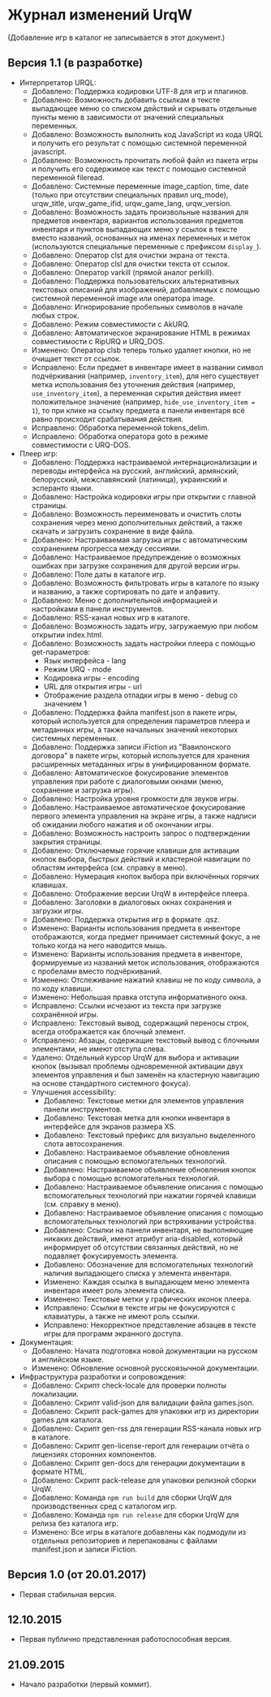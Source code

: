 # Журнал изменений UrqW

(Добавление игр в каталог не записывается в этот документ.)

## Версия 1.1 (в разработке)

* Интерпретатор URQL:
	+ Добавлено: Поддержка кодировки UTF-8 для игр и плагинов.
	+ Добавлено: Возможность добавить ссылкам в тексте выпадающее меню со списком действий и скрывать отдельные пункты меню в зависимости от значений специальных переменных.
	+ Добавлено: Возможность выполнить код JavaScript из кода URQL и получить его результат с помощью системной переменной javascript.
	+ Добавлено: Возможность прочитать любой файл из пакета игры и получить его содержимое как текст с помощью системной переменной fileread.
	+ Добавлено: Системные переменные image_caption, time, date (только при отсутствии специальных правил urq_mode), urqw_title, urqw_game_ifid, urqw_game_lang, urqw_version.
	+ Добавлено: Возможность задать произвольные названия для предметов инвентаря, вариантов использования предметов инвентаря и пунктов выпадающих меню у ссылок в тексте вместо названий, основанных на именах переменных и меток (используются специальные переменные с префиксом `display_`).
	+ Добавлено: Оператор clst для очистки экрана от текста.
	+ Добавлено: Оператор clsl для очистки текста от ссылок.
	+ Добавлено: Оператор varkill (прямой аналог perkill).
	+ Добавлено: Поддержка пользовательских альтернативных текстовых описаний для изображений, добавляемых с помощью системной переменной image или оператора image.
	+ Добавлено: Игнорирование пробельных символов в начале любых строк.
	+ Добавлено: Режим совместимости с AkURQ.
	+ Добавлено: Автоматическое экранирование HTML в режимах совместимости с RipURQ и URQ_DOS.
	+ Изменено: Оператор clsb теперь только удаляет кнопки, но не очищает текст от ссылок.
	+ Исправлено: Если предмет в инвентаре имеет в названии символ подчёркивания (например, `inventory_item`), для него существует метка использования без уточнения действия (например, `use_inventory_item`), а переменная скрытия действия имеет положительное значение (например, `hide_use_inventory_item = 1`), то при клике на ссылку предмета в панели инвентаря всё равно происходит срабатывания действия.
	+ Исправлено: Обработка переменной tokens_delim.
	+ Исправлено: Обработка оператора goto в режиме совместимости с URQ-DOS.
* Плеер игр:
	+ Добавлено: Поддержка настраиваемой интернационализации и переводы интерфейса на русский, английский, армянский, белорусский, межславянский (латиница), украинский и эсперанто языки.
	+ Добавлено: Настройка кодировки игры при открытии с главной страницы.
	+ Добавлено: Возможность переименовать и очистить слоты сохранения через меню дополнительных действий, а также скачать и загрузить сохранение в виде файла.
	+ Добавлено: Настраиваемая загрузка игры с автоматическим сохранением прогресса между сессиями.
	+ Добавлено: Настраиваемое предупреждение о возможных ошибках при загрузке сохранения для другой версии игры.
	+ Добавлено: Поле даты в каталоге игр.
	+ Добавлено: Возможность фильтровать игры в каталоге по языку и названию, а также сортировать по дате и алфавиту.
	+ Добавлено: Меню с дополнительной информацией и настройками в панели инструментов.
	+ Добавлено: RSS-канал новых игр в каталоге.
	+ Добавлено: Возможность задать игру, загружаемую при любом открытии index.html.
	+ Добавлено: Возможность задать настройки плеера с помощью get-параметров:
		- Язык интерфейса - lang
		- Режим URQ - mode
		- Кодировка игры - encoding
		- URL для открытия игры - url
		- Отображение раздела отладки игры в меню - debug со значением 1
	+ Добавлено: Поддержка файла manifest.json в пакете игры, который используется для определения параметров плеера и метаданных игры, а также начальных значений некоторых системных переменных.
	+ Добавлено: Поддержка записи iFiction из "Вавилонского договора" в пакете игры, который используется для хранения расширенных метаданных игры в унифицированном формате.
	+ Добавлено: Автоматическое фокусирование элементов управления при работе с диалоговыми окнами (меню, сохранение и загрузка игры).
	+ Добавлено: Настройка уровня громкости для звуков игры.
	+ Добавлено: Настраиваемое автоматическое фокусирование первого элемента управления на экране игры, а также надписи об ожидании любого нажатия и об окончании игры.
	+ Добавлено: Возможность настроить запрос о подтверждении закрытия страницы.
	+ Добавлено: Отключаемые горячие клавиши для активации кнопок выбора, быстрых действий и кластерной навигации по областям интерфейса (см. справку в меню).
	+ Добавлено: Нумерация кнопок выбора при включённых горячих клавишах.
	+ Добавлено: Отображение версии UrqW в интерфейсе плеера.
	+ Добавлено: Заголовки в диалоговых окнах сохранения и загрузки игры.
	+ Добавлено: Поддержка открытия игр в формате .qsz.
	+ Изменено: Варианты использования предмета в инвенторе отображаются, когда предмет принимает системный фокус, а не только когда на него наводится мышь.
	+ Изменено: Варианты использования предмета в инвенторе, формируемые из названий меток использования, отображаются с пробелами вместо подчёркиваний.
	+ Изменено: Отслеживание нажатий клавиш не по коду символа, а по коду клавиши.
	+ Изменено: Небольшая правка отступа информативного окна.
	+ Исправлено: Ссылки исчезают из текста при загрузке сохранённой игры.
	+ Исправлено: Текстовый вывод, содержащий переносы строк, всегда отображается как блочный элемент.
	+ Исправлено: Абзацы, содержащие текстовый вывод с блочными элементами, не имеют отступа слева.
	+ Удалено: Отдельный курсор UrqW для выбора и активации кнопок (вызывал проблемы одновременной активации двух элементов управления и был заменён на кластерную навигацию на основе стандартного системного фокуса).
	+ Улучшения accessibility:
		- Добавлено: Текстовые метки для элементов управления панели инструментов.
		- Добавлено: Текстовая метка для кнопки инвентаря в интерфейсе для экранов размера XS.
		- Добавлено: Текстовый префикс для визуально выделенного слота автосохранения.
		- Добавлено: Настраиваемое объявление обновления описания с помощью вспомогательных технологий.
		- Добавлено: Настраиваемое объявление обновления кнопок выбора с помощью вспомогательных технологий.
		- Добавлено: Настраиваемое объявление описания с помощью вспомогательных технологий при нажатии горячей клавиши (см. справку в меню).
		- Добавлено: Настраиваемое объявление описания с помощью вспомогательных технологий при встряхивании устройства.
		- Добавлено: Ссылки на панели инвентаря, не выполняющие никаких действий, имеют атрибут aria-disabled, который информирует об отсутствии связанных действий, но не подавляет фокусируемость элемента.
		- Добавлено: Обозначение для вспомогательных технологий наличия выпадающего списка у элемента инвентаря.
		- Изменено: Каждая ссылка в выпадающем меню элемента инвентаря имеет роль элемента списка.
		- Изменено: Текстовые метки у графических иконок плеера.
		- Исправлено: Ссылки в тексте игры не фокусируются с клавиатуры, а также не имеют роль ссылки.
		- Исправлено: Некорректное представление абзацев в тексте игры для программ экранного доступа.
* Документация:
	+ Добавлено: Начата подготовка новой документации на русском и английском языке.
	+ Изменено: Обновление основной русскоязычной документации.
* Инфраструктура разработки и сопровождения:
	+ Добавлено: Скрипт check-locale для проверки полноты локализации.
	+ Добавлено: Скрипт valid-json для валидации файла games.json.
	+ Добавлено: Скрипт pack-games для упаковки игр из директории games для каталога.
	+ Добавлено: Скрипт gen-rss для генерации RSS-канала новых игр в каталоге.
	+ Добавлено: Скрипт gen-license-report для генерации отчёта о лицензиях сторонних компонентов.
	+ Добавлено: Скрипт gen-docs для генерации документации в формате HTML.
	+ Добавлено: Скрипт pack-release для упаковки релизной сборки UrqW.
	+ Добавлено: Команда `npm run build` для сборки UrqW для производственных сред с каталогом игр.
	+ Добавлено: Команда `npm run release` для сборки UrqW для релиза без каталога игр.
	+ Изменено: Все игры в каталоге добавлены как подмодули из отдельных репозиториев и перепакованы с файлами manifest.json и записи iFiction.

## Версия 1.0 (от 20.01.2017)

* Первая стабильная версия.

## 12.10.2015

* Первая публично представленная работоспособная версия.

## 21.09.2015

* Начало разработки (первый коммит).
